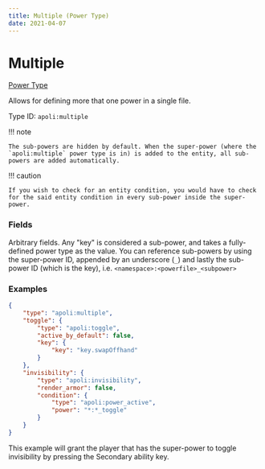 ```yaml
---
title: Multiple (Power Type)
date: 2021-04-07
---
```


# Multiple

[Power Type](../power_types.md)

Allows for defining more that one power in a single file.

Type ID: `apoli:multiple`

!!! note

    The sub-powers are hidden by default. When the super-power (where the `apoli:multiple` power type is in) is added to the entity, all sub-powers are added automatically.

!!! caution

    If you wish to check for an entity condition, you would have to check for the said entity condition in every sub-power inside the super-power.

### Fields

Arbitrary fields. Any "key" is considered a sub-power, and takes a fully-defined power type as the value. You can reference sub-powers by using the super-power ID, appended by an underscore (`_`) and lastly the sub-power ID (which is the key), i.e. `<namespace>:<powerfile>_<subpower>`

### Examples

```json
{
	"type": "apoli:multiple",
	"toggle": {
		"type": "apoli:toggle",
		"active_by_default": false,
		"key": {
			"key": "key.swapOffhand"
		}
	},
	"invisibility": {
		"type": "apoli:invisibility",
		"render_armor": false,
		"condition": {
			"type": "apoli:power_active",
			"power": "*:*_toggle"
		}
	}
}
```

This example will grant the player that has the super-power to toggle invisibility by pressing the Secondary ability key.
